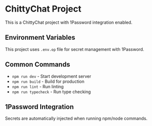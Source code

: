 # ChittyChat Project

This is a ChittyChat project with 1Password integration enabled.

## Environment Variables

This project uses `.env.op` file for secret management with 1Password.

## Common Commands

- `npm run dev` - Start development server
- `npm run build` - Build for production
- `npm run lint` - Run linting
- `npm run typecheck` - Run type checking

## 1Password Integration

Secrets are automatically injected when running npm/node commands.
